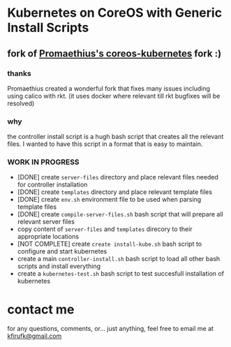 # Kubernetes on CoreOS with Generic Install Scripts

## fork of [Promaethius's coreos-kubernetes](https://github.com/Promaethius/coreos-kubernetes) fork :)

### thanks

Promaethius created a wonderful fork that fixes many issues including 
using calico with rkt. (it uses docker where relevant till rkt bugfixes will be resolved)

### why
the controller install script is a hugh bash script that creates
all the relevant files. I wanted to have this script in a format that is easy
to maintain.

### WORK IN PROGRESS

- [DONE] create `server-files` directory and place relevant files needed for controller installation
- [DONE] create `templates` directory and place relevant template files
- [DONE] create `env.sh` environment file to be used when parsing template files
- [DONE] create `compile-server-files.sh` bash script that will prepare all relevant server files
- copy content of `server-files` and `templates` direcory to their appropriate locations
- [NOT COMPLETE] create `create install-kube.sh` bash script to configure and start kubernetes
- create a main `controller-install.sh` bash script to load all other bash scripts and install everything
- create a `kubernetes-test.sh` bash script to test succesfull installation of kubernetes

# contact me
for any questions, comments, or... just anything,
feel free to email me at kfirufk@gmail.com